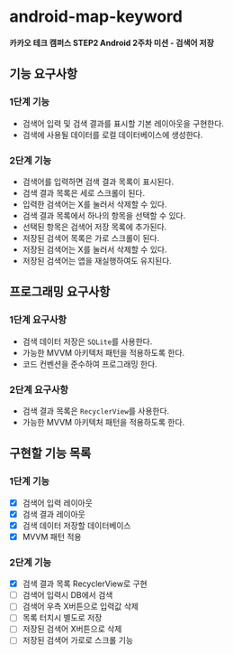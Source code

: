 # android-map-keyword
**카카오 테크 캠퍼스 STEP2 Android 2주차 미션 - 검색어 저장**
## 기능 요구사항
### 1단계 기능
- 검색어 입력 및 검색 결과를 표시할 기본 레이아웃을 구현한다.
- 검색에 사용될 데이터를 로컬 데이터베이스에 생성한다.
### 2단계 기능
- 검색어를 입력하면 검색 결과 목록이 표시된다.
- 검색 결과 목록은 세로 스크롤이 된다.
- 입력한 검색어는 X를 눌러서 삭제할 수 있다.
- 검색 결과 목록에서 하나의 항목을 선택할 수 있다.
- 선택된 항목은 검색어 저장 목록에 추가된다.
- 저장된 검색어 목록은 가로 스크롤이 된다.
- 저장된 검색어는 X를 눌러서 삭제할 수 있다.
- 저장된 검색어는 앱을 재실행하여도 유지된다.
## 프로그래밍 요구사항
### 1단계 요구사항
- 검색 데이터 저장은 `SQLite`를 사용한다.
- 가능한 MVVM 아키텍처 패턴을 적용하도록 한다.
- 코드 컨벤션을 준수하여 프로그래밍 한다.
### 2단계 요구사항
- 검색 결과 목록은 `RecyclerView`를 사용한다.
- 가능한 MVVM 아키텍처 패턴을 적용하도록 한다.

## 구현할 기능 목록
### 1단계 기능
- [x] 검색어 입력 레이아웃
- [x] 검색 결과 레이아웃
- [x] 검색 데이터 저장할 데이터베이스
- [x] MVVM 패턴 적용
### 2단계 기능
- [x] 검색 결과 목록 RecyclerView로 구현
- [ ] 검색어 입력시 DB에서 검색
- [ ] 검색어 우측 X버튼으로 입력값 삭제 
- [ ] 목록 터치시 별도로 저장
- [ ] 저장된 검색어 X버튼으로 삭제
- [ ] 저장된 검색어 가로로 스크롤 기능